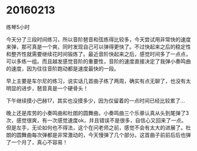 # 20160213

练琴5小时

今天分了三段时间练习，所以音阶琶音和弦练得比较多，今天尝试用非常快的速度来弹，那可真是一个爽，同时发现自己可以弹得更快了。不过快起来之后的稳定性和整齐性就需要继续花时间锻炼了。最近音阶快起来之后，感觉时间多了一点点，可以多练一组。而且越发感觉音阶的重要性，音阶的速度直接决定了我弹小奏鸣曲的速度，因为往往音阶跑动都是速度最快的一段。

早上主要是车尔尼的练习，说实话几首曲子练了两周，确实有点无聊了，也没有太明显的进步，琶音真是一个硬骨头！

下午继续摸小巴赫17，其实也没摸多少，因为仅留着的一点时间已经比较累了...

晚上还是库劳的小奏鸣曲和杜朗的圆舞曲，小奏鸣曲三个乐章认真从头到尾弹了3次，感觉很爽，有一次感觉速度ok，并且错误不是很多，自信心又回来了一点。但是左手，无论如何也不得法，这个在问老师之前，感觉不会有太大的进展了。杜朗的圆舞曲每次弹都是非常激动的，今天慢弹了几个部分。这首曲子前前后后也弹了一个月了，真心不容易！